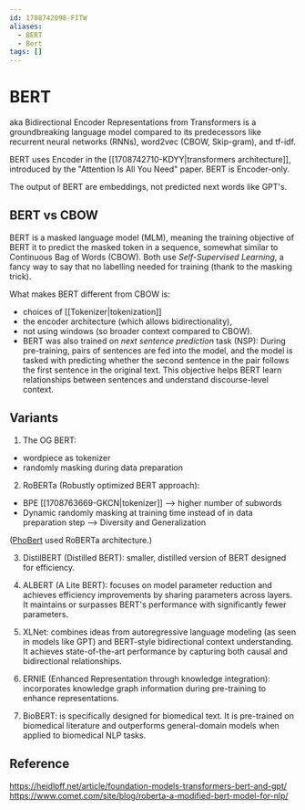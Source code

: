 ```yaml
---
id: 1708742098-FITW
aliases:
  - BERT
  - Bert
tags: []
---
```


# BERT

aka Bidirectional Encoder Representations from Transformers is a groundbreaking language model compared to its predecessors like recurrent neural networks (RNNs), word2vec (CBOW, Skip-gram), and tf-idf.

BERT uses Encoder in the [[1708742710-KDYY|transformers architecture]], introduced by the "Attention Is All You Need" paper. BERT is Encoder-only.

The output of BERT are embeddings, not predicted next words like GPT's.

## BERT vs CBOW

BERT is a masked language model (MLM), meaning the training objective of BERT it to predict the masked token in a sequence, somewhat similar to Continuous Bag of Words (CBOW). Both use *Self-Supervised Learning*, a fancy way to say that no labelling needed for training (thank to the masking trick).

What makes BERT different from CBOW is:
- choices of [[Tokenizer|tokenization]]
- the encoder architecture (which allows bidirectionality), 
- not using windows (so broader context compared to CBOW).
- BERT was also trained on *next sentence prediction* task (NSP): During pre-training, pairs of sentences are fed into the model, and the model is tasked with predicting whether the second sentence in the pair follows the first sentence in the original text. This objective helps BERT learn relationships between sentences and understand discourse-level context.

## Variants

1. The OG BERT: 
- wordpiece as tokenizer
- randomly masking during data preparation

2. RoBERTa (Robustly optimized BERT approach):
- BPE  [[1708763669-GKCN|tokenizer]] --> higher number of subwords
- Dynamic randomly masking at training time instead of in data preparation step --> Diversity and Generalization

([PhoBert](https://github.com/VinAIResearch/PhoBERT) used RoBERTa architecture.)

3. DistilBERT (Distilled BERT): smaller, distilled version of BERT designed for efficiency.

4. ALBERT (A Lite BERT): focuses on model parameter reduction and achieves efficiency improvements by sharing parameters across layers. It maintains or surpasses BERT's performance with significantly fewer parameters.

6. XLNet: combines ideas from autoregressive language modeling (as seen in models like GPT) and BERT-style bidirectional context understanding. It achieves state-of-the-art performance by capturing both causal and bidirectional relationships.

7. ERNIE (Enhanced Representation through knowledge integration): incorporates knowledge graph information during pre-training to enhance representations. 

8. BioBERT: is specifically designed for biomedical text. It is pre-trained on biomedical literature and outperforms general-domain models when applied to biomedical NLP tasks.

## Reference
https://heidloff.net/article/foundation-models-transformers-bert-and-gpt/
https://www.comet.com/site/blog/roberta-a-modified-bert-model-for-nlp/
